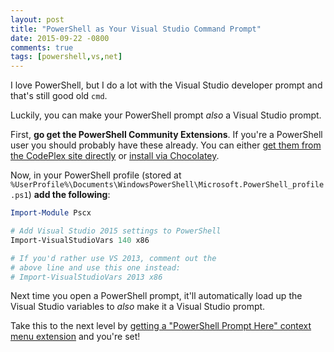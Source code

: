 ```yaml
---
layout: post
title: "PowerShell as Your Visual Studio Command Prompt"
date: 2015-09-22 -0800
comments: true
tags: [powershell,vs,net]
---
```

I love PowerShell, but I do a lot with the Visual Studio developer prompt and that's still good old `cmd`.

Luckily, you can make your PowerShell prompt _also_ a Visual Studio prompt.

First, **go get the PowerShell Community Extensions**. If you're a PowerShell user you should probably have these already. You can either [get them from the CodePlex site directly](https://pscx.codeplex.com/releases) or [install via Chocolatey](https://chocolatey.org/packages/pscx).

Now, in your PowerShell profile (stored at `%UserProfile%\Documents\WindowsPowerShell\Microsoft.PowerShell_profile.ps1`) **add the following**:

```powershell
Import-Module Pscx

# Add Visual Studio 2015 settings to PowerShell
Import-VisualStudioVars 140 x86

# If you'd rather use VS 2013, comment out the
# above line and use this one instead:
# Import-VisualStudioVars 2013 x86
```

Next time you open a PowerShell prompt, it'll automatically load up the Visual Studio variables to _also_ make it a Visual Studio prompt.

Take this to the next level by [getting a "PowerShell Prompt Here" context menu extension](http://app.paraesthesia.com/CommandPromptHere/) and you're set!